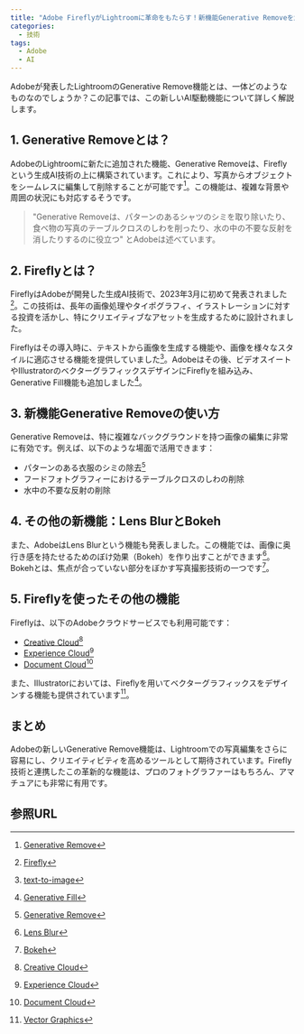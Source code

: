 ```yaml
---
title: "Adobe FireflyがLightroomに革命をもたらす！新機能Generative Removeを解説"
categories:
  - 技術
tags:
  - Adobe
  - AI
---
```


Adobeが発表したLightroomのGenerative Remove機能とは、一体どのようなものなのでしょうか？この記事では、この新しいAI駆動機能について詳しく解説します。

## 1. Generative Removeとは？

AdobeのLightroomに新たに追加された機能、Generative Removeは、Fireflyという生成AI技術の上に構築されています。これにより、写真からオブジェクトをシームレスに編集して削除することが可能です[^1]。この機能は、複雑な背景や周囲の状況にも対応するそうです。

> "Generative Removeは、パターンのあるシャツのシミを取り除いたり、食べ物の写真のテーブルクロスのしわを削ったり、水の中の不要な反射を消したりするのに役立つ" とAdobeは述べています。

## 2. Fireflyとは？

FireflyはAdobeが開発した生成AI技術で、2023年3月に初めて発表されました[^2]。この技術は、長年の画像処理やタイポグラフィ、イラストレーションに対する投資を活かし、特にクリエイティブなアセットを生成するために設計されました。

Fireflyはその導入時に、テキストから画像を生成する機能や、画像を様々なスタイルに適応させる機能を提供していました[^3]。Adobeはその後、ビデオスイートやIllustratorのベクターグラフィックスデザインにFireflyを組み込み、Generative Fill機能も追加しました[^4]。

## 3. 新機能Generative Removeの使い方

Generative Removeは、特に複雑なバックグラウンドを持つ画像の編集に非常に有効です。例えば、以下のような場面で活用できます：

- パターンのある衣服のシミの除去[^1]
- フードフォトグラフィーにおけるテーブルクロスのしわの削除
- 水中の不要な反射の削除

## 4. その他の新機能：Lens BlurとBokeh

また、AdobeはLens Blurという機能も発表しました。この機能では、画像に奥行き感を持たせるためのぼけ効果（Bokeh）を作り出すことができます[^5]。Bokehとは、焦点が合っていない部分をぼかす写真撮影技術の一つです[^6]。

## 5. Fireflyを使ったその他の機能

Fireflyは、以下のAdobeクラウドサービスでも利用可能です：

- [Creative Cloud](https://www.adobe.com/jp/creativecloud.html)[^7]
- [Experience Cloud](https://www.salesforce.com/jp/products/experience-cloud/overview/)[^8]
- [Document Cloud](https://www.adobe.com/jp/documentcloud.html)[^9]

また、Illustratorにおいては、Fireflyを用いてベクターグラフィックスをデザインする機能も提供されています[^10]。

## まとめ

Adobeの新しいGenerative Remove機能は、Lightroomでの写真編集をさらに容易にし、クリエイティビティを高めるツールとして期待されています。Firefly技術と連携したこの革新的な機能は、プロのフォトグラファーはもちろん、アマチュアにも非常に有用です。

## 参照URL

[^1]:[Generative Remove](https://helpx.adobe.com/firefly/using/remove-objects-from-an-image.html)
[^2]:[Firefly](https://www.adobe.com/jp/products/firefly.html)
[^3]:[text-to-image](https://cloud.google.com/use-cases/text-to-image-ai?hl=ja)
[^4]:[Generative Fill](https://www.adobe.com/jp/products/photoshop/generative-fill.html)
[^5]:[Lens Blur](https://flashbackj.com/product/fast-camera-lens-blur)
[^6]:[Bokeh](https://bokeh.org/)
[^7]:[Creative Cloud](https://www.adobe.com/jp/creativecloud.html)
[^8]:[Experience Cloud](https://www.salesforce.com/jp/products/experience-cloud/overview/)
[^9]:[Document Cloud](https://www.adobe.com/jp/documentcloud.html)
[^10]:[Vector Graphics](https://www.kornit.com/ja/glossary/vector-graphics-printing-definition/#:~:text=%E3%83%99%E3%82%AF%E3%82%BF%E3%83%BC%E3%82%B0%E3%83%A9%E3%83%95%E3%82%A3%E3%83%83%E3%82%AF%E3%81%A8%E3%81%AF%E3%80%81%E3%82%B3%E3%83%B3%E3%83%94%E3%83%A5%E3%83%BC%E3%82%BF%E3%83%BC,%E3%81%9B%E3%82%8B%E3%81%93%E3%81%A8%E3%82%82%E3%81%A7%E3%81%8D%E3%81%BE%E3%81%99%E3%80%82)